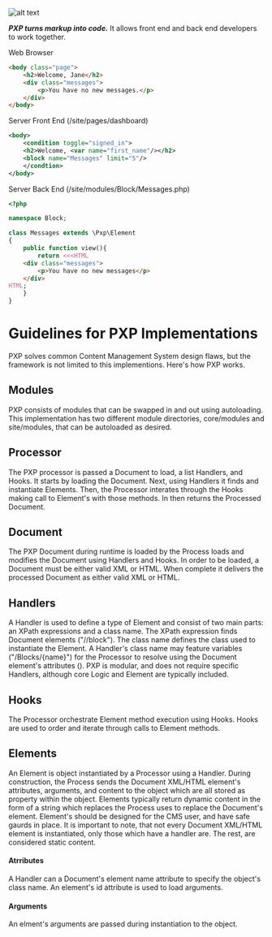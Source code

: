 ![alt text](https://github.com/hxtree/PXP/raw/master/site/assets/images/pxp/logo/179x100.jpg "PXP")

***PXP turns markup into code.*** It allows front end and back end developers to work together.

Web Browser
```HTML
<body class="page">
	<h2>Welcome, Jane</h2>
	<div class="messages">
		<p>You have no new messages.</p>
	</div>
</body>
```

Server Front End (/site/pages/dashboard)
```XML
<body>
	<condition toggle="signed_in">
	<h2>Welcome, <var name="first_name"/></h2>
	<block name="Messages" limit="5"/>
	</condtion>
</body>
```

Server Back End (/site/modules/Block/Messages.php)
```php
<?php

namespace Block;

class Messages extends \Pxp\Element
{
	public function view(){
		return <<<HTML
	<div class="messages">
		<p>You have no new messages</p>
	</div>
HTML;
	}
}
```

# Guidelines for PXP Implementations
PXP solves common Content Management System design flaws, but the framework is not limited to this implementions. Here's how PXP works.
## Modules
PXP consists of modules that can be swapped in and out using autoloading. This implementation has two different
module directories, core/modules and site/modules, that can be autoloaded as desired.  
## Processor
The PXP processor is passed a Document to load, a list Handlers, and Hooks. It starts by loading the Document. Next, using Handlers it finds and instantiate Elements. Then, the Processor interates through the Hooks making call to Element's with those methods. In then returns the Processed Document.
## Document
The PXP Document during runtime is loaded by the Process loads and modifies the Document using Handlers and Hooks. In order to be loaded, a Document must be either valid XML or HTML. When complete it delivers the processed Document as either valid XML or HTML.
## Handlers
A Handler is used to define a type of Element and consist of two main parts: an XPath expressions and a class name. The XPath expression finds Document elements ("//block"). The class name defines the class used to instantiate the Element. A Handler's class name may feature variables ("/Blocks/{name}") for the Processor to resolve using the Document element's attributes (<block name="Message"/>). PXP is modular, and does not require specific Handlers, although core Logic and Element are typically included.
## Hooks
The Processor orchestrate Element method execution using Hooks. Hooks are used to order and iterate through calls to Element methods.
## Elements
An Element is object instantiated by a Processor using a Handler. During construction, the Process sends the Document XML/HTML element's attributes, arguments, and content to the object which are all stored as property within the object. Elements typically return dynamic content in the form of a string which replaces the Process uses to replace the Document's element. Element's should be designed for the CMS user, and have safe gaurds in place. It is important to note, that not every Document XML/HTML element is instantiated, only those which have a handler are. The rest, are considered static content.
#### Atrributes
A Handler can a Document's element name attribute to specify the object's class name. An element's id attribute is used to load arguments.
#### Arguments
An elment's arguments are passed during instantiation to the object.
